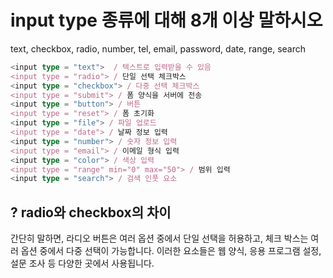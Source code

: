 # input type 종류에 대해 8개 이상 말하시오

text, checkbox, radio, number, tel, email, password, date, range, search 
```ts
<input type = "text">  / 텍스트로 입력받을 수 있음
<input type = "radio"> / 단일 선택 체크박스
<input type = "checkbox"> / 다중 선택 체크박스
<input type = "submit"> / 폼 양식을 서버에 전송
<input type = "button"> / 버튼
<input type = "reset"> / 폼 초기화
<input type = "file"> / 파일 업로드
<input type = "date"> / 날짜 정보 입력
<input type = "number"> / 숫자 정보 입력
<input type = "email"> / 이메일 형식 입력
<input type = "color"> / 색상 입력
<input type = "range" min="0" max="50"> / 범위 입력
<input type = "search"> / 검색 인풋 요소
```

## ? radio와 checkbox의 차이
간단히 말하면, 라디오 버튼은 여러 옵션 중에서 단일 선택을 허용하고, 체크 박스는 여러 옵션 중에서 다중 선택이 가능합니다. 이러한 요소들은 웹 양식, 응용 프로그램 설정, 설문 조사 등 다양한 곳에서 사용됩니다.